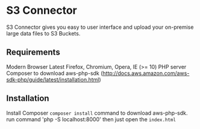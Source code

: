 S3 Connector
====================================

S3 Connector gives you easy to user interface and upload your on-premise large data files to S3 Buckets.

Requirements
------------
Modern Browser
Latest Firefox, Chromium, Opera, IE (>= 10)
PHP server
Composer to download aws-php-sdk (http://docs.aws.amazon.com/aws-sdk-php/guide/latest/installation.html)

Installation
-------------
Install Composer 
`composer install` command to download aws-php-sdk.
run command 'php -S localhost:8000'
then just open the `index.html`